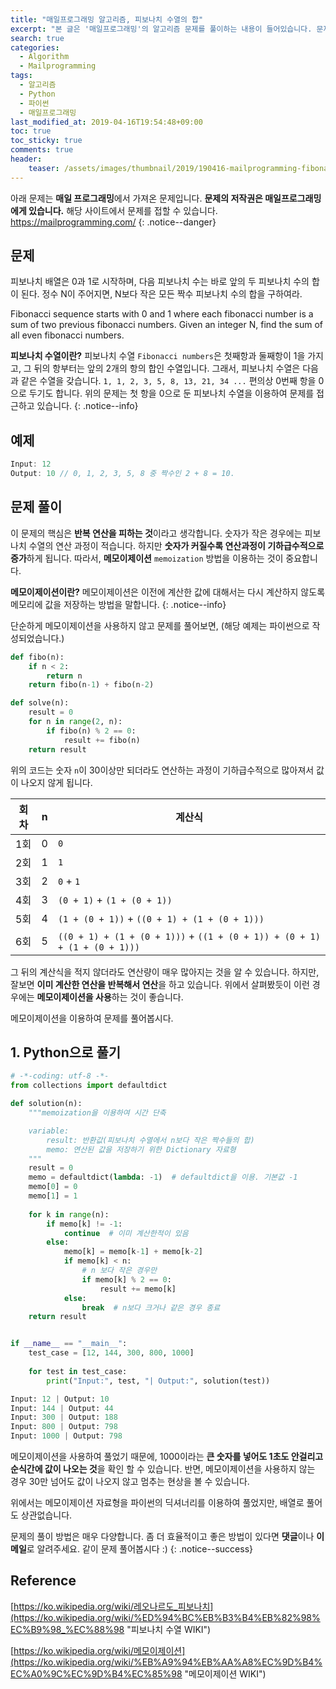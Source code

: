 ```yaml
---
title: "매일프로그래밍 알고리즘, 피보나치 수열의 합"
excerpt: "본 글은 '매일프로그래밍'의 알고리즘 문제를 풀이하는 내용이 들어있습니다. 문제에 대한 저작권은 '매일프로그래밍'에게 있습니다. 문제는 다음과 같습니다. Fibonacci sequence starts with 0 and 1 where each fibonacci number is a sum of two previous fibonacci numbers. Given an integer N, find the sum of all even fibonacci numbers."
search: true
categories: 
  - Algorithm
  - Mailprogramming
tags: 
  - 알고리즘
  - Python
  - 파이썬
  - 매일프로그래밍
last_modified_at: 2019-04-16T19:54:48+09:00
toc: true
toc_sticky: true
comments: true
header:
    teaser: /assets/images/thumbnail/2019/190416-mailprogramming-fibonacci-500x500.png
---
```


<i class="fas fa-exclamation-circle"></i> 아래 문제는 **매일 프로그래밍**에서 가져온 문제입니다. **문제의 저작권은 매일프로그래밍에게 있습니다.** 해당 사이트에서 문제를 접할 수 있습니다. <a href="https://mailprogramming.com/" target="_blank">https://mailprogramming.com/</a>
{: .notice--danger}

## 문제

피보나치 배열은 0과 1로 시작하며, 다음 피보나치 수는 바로 앞의 두 피보나치 수의 합이 된다. 정수 N이 주어지면, N보다 작은 모든 짝수 피보나치 수의 합을 구하여라.  

Fibonacci sequence starts with 0 and 1 where each fibonacci number is a sum of two previous fibonacci numbers. Given an integer N, find the sum of all even fibonacci numbers.  


<i class="fas fa-feather-alt"></i> **피보나치 수열이란?** 피보나치 수열 `Fibonacci numbers`은 첫째항과 둘째항이 1을 가지고, 그 뒤의 항부터는 앞의 2개의 항의 합인 수열입니다. 그래서, 피보나치 수열은 다음과 같은 수열을 갖습니다. `1, 1, 2, 3, 5, 8, 13, 21, 34 ...` 편의상 0번째 항을 0으로 두기도 합니다. 위의 문제는 첫 항을 0으로 둔 피보나치 수열을 이용하여 문제를 접근하고 있습니다.
{: .notice--info}

## 예제

```javascript
Input: 12
Output: 10 // 0, 1, 2, 3, 5, 8 중 짝수인 2 + 8 = 10.
```

## 문제 풀이

이 문제의 핵심은 **반복 연산을 피하는 것**이라고 생각합니다. 숫자가 작은 경우에는 피보나치 수열의 연산 과정이 적습니다. 하지만 **숫자가 커질수록 연산과정이 기하급수적으로 증가**하게 됩니다. 따라서, **메모이제이션** `memoization` 방법을 이용하는 것이 중요합니다.  

<i class="fas fa-feather-alt"></i> **메모이제이션이란?** 메모이제이션은 이전에 계산한 값에 대해서는 다시 계산하지 않도록 메모리에 값을 저장하는 방법을 말합니다.
{: .notice--info}

단순하게 메모이제이션을 사용하지 않고 문제를 풀어보면, (해당 예제는 파이썬으로 작성되었습니다.)

```python
def fibo(n):
    if n < 2:
        return n
    return fibo(n-1) + fibo(n-2)

def solve(n):
    result = 0
    for n in range(2, n):
        if fibo(n) % 2 == 0:
            result += fibo(n)
    return result
```

위의 코드는 숫자 `n`이 30이상만 되더라도 연산하는 과정이 기하급수적으로 많아져서 값이 나오지 않게 됩니다.


| 회차 | n | 계산식 |
| --- | --- | --- |
| 1회 | 0 | `0` |
| 2회 | 1 | `1` |
| 3회 | 2 | `0` + `1` |
| 4회 | 3 | `(0 + 1)` + `(1 + (0 + 1))` |
| 5회 | 4 | `(1 + (0 + 1))` + `((0 + 1) + (1 + (0 + 1)))` |
| 6회 | 5 | `((0 + 1) + (1 + (0 + 1)))` + `((1 + (0 + 1)) + (0 + 1) + (1 + (0 + 1)))` |

그 뒤의 계산식을 적지 않더라도 연산량이 매우 많아지는 것을 알 수 있습니다. 하지만, 잘보면 **이미 계산한 연산을 반복해서 연산**을 하고 있습니다. 위에서 살펴봤듯이 이런 경우에는 **메모이제이션을 사용**하는 것이 좋습니다.  

메모이제이션을 이용하여 문제를 풀어봅시다.

## 1. Python으로 풀기
```python
# -*-coding: utf-8 -*-
from collections import defaultdict

def solution(n):
    """memoization을 이용하여 시간 단축

    variable:
        result: 반환값(피보나치 수열에서 n보다 작은 짝수들의 합)
        memo: 연산된 값을 저장하기 위한 Dictionary 자료형
    """
    result = 0
    memo = defaultdict(lambda: -1)  # defaultdict을 이용. 기본값 -1
    memo[0] = 0
    memo[1] = 1
        
    for k in range(n):
        if memo[k] != -1:
            continue  # 이미 계산한적이 있음
        else:
            memo[k] = memo[k-1] + memo[k-2]
            if memo[k] < n:
                # n 보다 작은 경우만
                if memo[k] % 2 == 0:
                    result += memo[k]
            else:
                break  # n보다 크거나 같은 경우 종료
    return result


if __name__ == "__main__":
    test_case = [12, 144, 300, 800, 1000]
    
    for test in test_case:
        print("Input:", test, "| Output:", solution(test))
```

```python
Input: 12 | Output: 10
Input: 144 | Output: 44
Input: 300 | Output: 188
Input: 800 | Output: 798
Input: 1000 | Output: 798
```

메모이제이션을 사용하여 풀었기 때문에, 1000이라는 **큰 숫자를 넣어도 1초도 안걸리고 순식간에 값이 나오는 것**을 확인 할 수 있습니다. 반면, 메모이제이션을 사용하지 않는 경우 30만 넘어도 값이 나오지 않고 멈추는 현상을 볼 수 있습니다.  

위에서는 메모이제이션 자료형을 파이썬의 딕셔너리를 이용하여 풀었지만, 배열로 풀어도 상관없습니다.  

<i class="far fa-laugh-wink"></i> 문제의 풀이 방법은 매우 다양합니다. 좀 더 효율적이고 좋은 방법이 있다면 **댓글**이나 **이메일**로 알려주세요. 같이 문제 풀어봅시다 :)
{: .notice--success}


## Reference

[https://ko.wikipedia.org/wiki/레오나르도_피보나치](https://ko.wikipedia.org/wiki/%ED%94%BC%EB%B3%B4%EB%82%98%EC%B9%98_%EC%88%98 "피보나치 수열 WIKI")  

[https://ko.wikipedia.org/wiki/메모이제이션](https://ko.wikipedia.org/wiki/%EB%A9%94%EB%AA%A8%EC%9D%B4%EC%A0%9C%EC%9D%B4%EC%85%98 "메모이제이션 WIKI")  